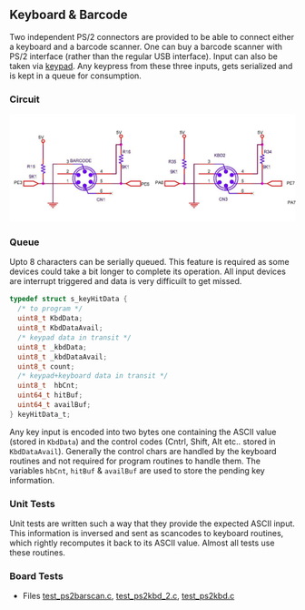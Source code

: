 ## Keyboard & Barcode
Two independent PS/2 connectors are provided to be able to connect either a keyboard and a barcode scanner. One can buy a barcode scanner with PS/2 interface (rather than the regular USB interface). Input can also be taken via [keypad](./keypad.md). Any keypress from these three inputs, gets serialized and is kept in a queue for consumption.

### Circuit
![ps2](./ps2_circuit.jpg) <br>

### Queue
Upto 8 characters can be serially queued. This feature is required as some devices could take a bit longer to complete its operation. All input devices are interrupt triggered and data is very difficuilt to get missed.
```c
typedef struct s_keyHitData {
  /* to program */
  uint8_t KbdData;
  uint8_t KbdDataAvail;
  /* keypad data in transit */
  uint8_t _kbdData;
  uint8_t _kbdDataAvail;
  uint8_t count;
  /* keypad+keyboard data in transit */
  uint8_t  hbCnt;
  uint64_t hitBuf;
  uint64_t availBuf;
} keyHitData_t;
```
Any key input is encoded into two bytes one containing the ASCII value (stored in `KbdData`) and the control codes (Cntrl, Shift, Alt etc.. stored in `KbdDataAvail`). Generally the control chars are handled by the keyboard routines and not required for program routines to handle them. The variables `hbCnt`, `hitBuf` & `availBuf` are used to store the pending key information.

### Unit Tests
Unit tests are written such a way that they provide the expected ASCII input. This information is inversed and sent as scancodes to keyboard routines, which rightly recomputes it back to its ASCII value. Almost all tests use these routines.

### Board Tests
* Files [test_ps2barscan.c](https://github.com/narenkn/atmega_biller/blob/atmega128/tests/test_ps2barscan.c), [test_ps2kbd_2.c](https://github.com/narenkn/atmega_biller/blob/atmega128/tests/test_ps2kbd_2.c), [test_ps2kbd.c](https://github.com/narenkn/atmega_biller/blob/atmega128/tests/test_ps2kbd.c) <br>
